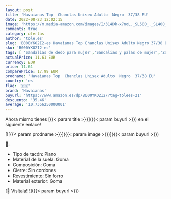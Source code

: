 ```yaml
---
layout: post
title: 'Havaianas Top  Chanclas Unisex Adulto  Negro  37/38 EU'
date: 2022-08-23 12:02:15
image: 'https://m.media-amazon.com/images/I/314Dk-x7noL._SL500_._SL400_.jpg'
comments: true
category: ofertas
author: 'tole.es'
slug: 'B000YKO2I2-es Havaianas Top Chanclas Unisex Adulto Negro 37/38 EU'
sku: 'B000YKO2I2-es'
tags: [ 'Sandalias de dedo para mujer','Sandalias y palas de mujer','Zapatos','Zapatos para mujer','Zapatos y complementos','chanclas','havaianas','🇪🇸', ]
actualPrice: 11.61 EUR
currency: EUR
price: 11.61
comparePrice: 17.99 EUR
prodname: 'Havaianas Top  Chanclas Unisex Adulto  Negro  37/38 EU'
country: 'es'
flag: '🇪🇸'
brand: 'Havaianas'
buyurl: 'https://www.amazon.es/dp/B000YKO2I2/?tag=tolees-21'
descuento: '35.46'
average: '10.7356250000001'
---
```


Ahora mismo tienes [{{< param title >}}]({{< param buyurl >}}) en el siguiente enlace!

[![{{< param prodname >}}]({{< param image >}})]({{< param buyurl >}})

🔎:

- Tipo de tacón: Plano
- Material de la suela: Goma
- Composición: Goma
- Cierre: Sin cordones
- Revestimiento: Sin forro
- Material exterior: Goma

[🛒 Visítala!!!]({{< param buyurl >}})
